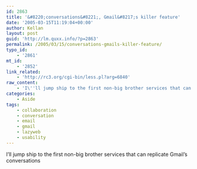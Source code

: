 ```yaml
---
id: 2863
title: '&#8220;conversations&#8221;, Gmail&#8217;s killer feature'
date: '2005-03-15T11:19:04+00:00'
author: Kellan
layout: post
guid: 'http://lm.quxx.info/?p=2863'
permalink: /2005/03/15/conversations-gmails-killer-feature/
typo_id:
    - '2861'
mt_id:
    - '2852'
link_related:
    - 'http://rc3.org/cgi-bin/less.pl?arg=6840'
raw_content:
    - 'I\''ll jump ship to the first non-big brother services that can replicate Gmail\''s conversations'
categories:
    - Aside
tags:
    - collaboration
    - conversation
    - email
    - gmail
    - lazyweb
    - usability
---
```


I’ll jump ship to the first non-big brother services that can replicate Gmail’s conversations